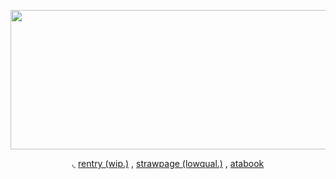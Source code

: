 <p align="center">
  <img width="756" height="223" src="https://media.discordapp.net/attachments/1359212029117861979/1365953235575377950/Untitled166_20250427152958.png?ex=680f2e95&is=680ddd15&hm=57b3df9ac7d731d02607bb55791f3f2ab20ecfb6dd7d67e86ef5209bedcb97bf&=&format=webp&quality=lossless">
</p>
<p style="text-align: center;">◟ <a href="https://rentry.co/bonvoyageishmael">rentry (wip.)</a> , <a href="https://rodmael.straw.page">strawpage (lowqual.)</a> , <a href="https://bonvoyageishmael.atabook.org/">atabook</a> 
</p>
